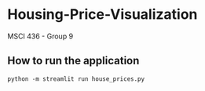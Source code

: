 # Housing-Price-Visualization
MSCI 436 - Group 9

## How to run the application
`python -m streamlit run house_prices.py`